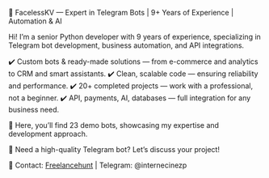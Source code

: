 🚀 FacelessKV — Expert in Telegram Bots | 9+ Years of Experience | Automation & AI

Hi! I’m a senior Python developer with 9 years of experience, specializing in Telegram bot development, business automation, and API integrations.

✔️ Custom bots & ready-made solutions — from e-commerce and analytics to CRM and smart assistants.
✔️ Clean, scalable code — ensuring reliability and performance.
✔️ 20+ completed projects — work with a professional, not a beginner.
✔️ API, payments, AI, databases — full integration for any business need.

🔹 Here, you’ll find 23 demo bots, showcasing my expertise and development approach.

💼 Need a high-quality Telegram bot? Let’s discuss your project!

📩 Contact: [Freelancehunt](https://freelancehunt.com/freelancer/yjycnjg12.html ) | Telegram: @internecinezp
